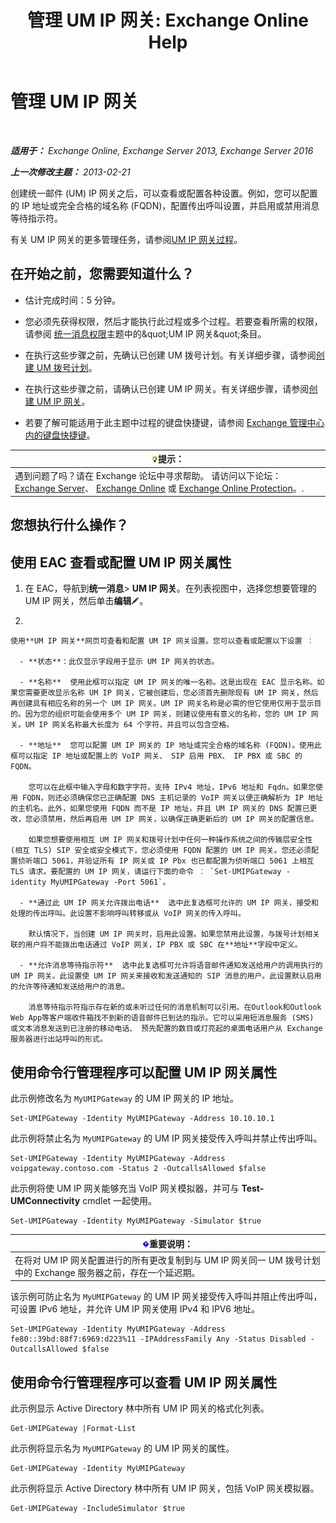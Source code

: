 ﻿---
title: '管理 UM IP 网关: Exchange Online Help'
TOCTitle: 管理 UM IP 网关
ms:assetid: 387e540f-8c59-42d2-a423-99fcf97e00aa
ms:mtpsurl: https://technet.microsoft.com/zh-cn/library/Aa997283(v=EXCHG.150)
ms:contentKeyID: 50490317
ms.date: 05/23/2018
mtps_version: v=EXCHG.150
f1_keywords:
- Microsoft.Exchange.Management.SnapIn.Esm.Servers.UnifiedMessaging.UMIPGatewayGeneralPropertyPageControl
ms.translationtype: MT
---

# 管理 UM IP 网关

 

_**适用于：** Exchange Online, Exchange Server 2013, Exchange Server 2016_

_**上一次修改主题：** 2013-02-21_

创建统一邮件 (UM) IP 网关之后，可以查看或配置各种设置。例如，您可以配置的 IP 地址或完全合格的域名称 (FQDN)，配置传出呼叫设置，并启用或禁用消息等待指示符。

有关 UM IP 网关的更多管理任务，请参阅[UM IP 网关过程](um-ip-gateway-procedures-exchange-2013-help.md)。

## 在开始之前，您需要知道什么？

  - 估计完成时间：5 分钟。

  - 您必须先获得权限，然后才能执行此过程或多个过程。若要查看所需的权限，请参阅 [统一消息权限](unified-messaging-permissions-exchange-2013-help.md)主题中的\&quot;UM IP 网关\&quot;条目。

  - 在执行这些步骤之前，先确认已创建 UM 拨号计划。有关详细步骤，请参阅[创建 UM 拨号计划](create-a-um-dial-plan-exchange-2013-help.md)。

  - 在执行这些步骤之前，请确认已创建 UM IP 网关。有关详细步骤，请参阅[创建 UM IP 网关](create-a-um-ip-gateway-exchange-2013-help.md)。

  - 若要了解可能适用于此主题中过程的键盘快捷键，请参阅 [Exchange 管理中心内的键盘快捷键](keyboard-shortcuts-in-the-exchange-admin-center-exchange-online-protection-help.md)。

<table>
<thead>
<tr class="header">
<th><img src="images/Bb124558.tip(EXCHG.150).gif" title="提示" alt="提示" />提示：</th>
</tr>
</thead>
<tbody>
<tr class="odd">
<td>遇到问题了吗？请在 Exchange 论坛中寻求帮助。 请访问以下论坛：<a href="https://go.microsoft.com/fwlink/p/?linkid=60612">Exchange Server</a>、 <a href="https://go.microsoft.com/fwlink/p/?linkid=267542">Exchange Online</a> 或 <a href="https://go.microsoft.com/fwlink/p/?linkid=285351">Exchange Online Protection</a>。.</td>
</tr>
</tbody>
</table>


## 您想执行什么操作？

## 使用 EAC 查看或配置 UM IP 网关属性

1.  在 EAC，导航到**统一消息**\> **UM IP 网关**。在列表视图中，选择您想要管理的 UM IP 网关，然后单击**编辑**![编辑图标](images/Bb124582.6f53ccb2-1f13-4c02-bea0-30690e6ea71d(EXCHG.150).gif "编辑图标")。

2.  
    
    使用**UM IP 网关**网页可查看和配置 UM IP 网关设置。您可以查看或配置以下设置 ︰
    
      - **状态**：此仅显示字段用于显示 UM IP 网关的状态。
    
      - **名称**  使用此框可以指定 UM IP 网关的唯一名称。这是出现在 EAC 显示名称。如果您需要更改显示名称 UM IP 网关，它被创建后，您必须首先删除现有 UM IP 网关，然后再创建具有相应名称的另一个 UM IP 网关。UM IP 网关名称是必需的但它使用仅用于显示目的。因为您的组织可能会使用多个 UM IP 网关，则建议使用有意义的名称，您的 UM IP 网关。UM IP 网关名称最大长度为 64 个字符，并且可以包含空格。
    
      - **地址**  您可以配置 UM IP 网关的 IP 地址或完全合格的域名称 (FQDN)。使用此框可以指定 IP 地址或配置上的 VoIP 网关、 SIP 启用 PBX、 IP PBX 或 SBC 的 FQDN。
        
        您可以在此框中输入字母和数字字符。支持 IPv4 地址，IPv6 地址和 Fqdn。如果您使用 FQDN，则还必须确保您已正确配置 DNS 主机记录的 VoIP 网关以便正确解析为 IP 地址的主机名。此外，如果您使用 FQDN 而不是 IP 地址，并且 UM IP 网关的 DNS 配置已更改，您必须禁用，然后再启用 UM IP 网关，以确保正确更新后的 UM IP 网关的配置信息。
        
        如果您想要使用相互 UM IP 网关和拨号计划中任何一种操作系统之间的传输层安全性 (相互 TLS) SIP 安全或安全模式下，您必须使用 FQDN 配置的 UM IP 网关。您还必须配置侦听端口 5061，并验证所有 IP 网关或 IP Pbx 也已都配置为侦听端口 5061 上相互 TLS 请求。要配置的 UM IP 网关，请运行下面的命令 ︰ `Set-UMIPGateway -identity MyUMIPGateway -Port 5061`。
    
      - **通过此 UM IP 网关允许拨出电话**  选中此复选框可允许的 UM IP 网关，接受和处理的传出呼叫。此设置不影响呼叫转移或从 VoIP 网关的传入呼叫。
        
        默认情况下，当创建 UM IP 网关时，启用此设置。如果您禁用此设置，与拨号计划相关联的用户将不能拨出电话通过 VoIP 网关，IP PBX 或 SBC 在**地址**字段中定义。
    
      - **允许消息等待指示符**  选中此复选框可允许将语音邮件通知发送给用户的调用执行的 UM IP 网关。此设置使 UM IP 网关来接收和发送通知的 SIP 消息的用户。此设置默认启用的允许等待通知发送给用户的消息。
        
        消息等待指示符指示存在新的或未听过任何的消息机制可以引用。在Outlook和Outlook Web App等客户端收件箱找不到新的语音邮件已到达的指示。它可以采用短消息服务 (SMS) 或文本消息发送到已注册的移动电话、 预先配置的数目或灯亮起的桌面电话用户从 Exchange 服务器进行出站呼叫的形式。

## 使用命令行管理程序可以配置 UM IP 网关属性

此示例修改名为 `MyUMIPGateway` 的 UM IP 网关的 IP 地址。

    Set-UMIPGateway -Identity MyUMIPGateway -Address 10.10.10.1

此示例将禁止名为 `MyUMIPGateway` 的 UM IP 网关接受传入呼叫并禁止传出呼叫。

    Set-UMIPGateway -Identity MyUMIPGateway -Address voipgateway.contoso.com -Status 2 -OutcallsAllowed $false

此示例将使 UM IP 网关能够充当 VoIP 网关模拟器，并可与 **Test-UMConnectivity** cmdlet 一起使用。

    Set-UMIPGateway -Identity MyUMIPGateway -Simulator $true

<table>
<thead>
<tr class="header">
<th><img src="images/Bb124558.important(EXCHG.150).gif" title="重要说明" alt="重要说明" />重要说明：</th>
</tr>
</thead>
<tbody>
<tr class="odd">
<td>在将对 UM IP 网关配置进行的所有更改复制到与 UM IP 网关同一 UM 拨号计划中的 Exchange 服务器之前，存在一个延迟期。</td>
</tr>
</tbody>
</table>


该示例可防止名为 `MyUMIPGateway` 的 UM IP 网关接受传入呼叫并阻止传出呼叫，可设置 IPv6 地址，并允许 UM IP 网关使用 IPv4 和 IPV6 地址。

    Set-UMIPGateway -Identity MyUMIPGateway -Address fe80::39bd:88f7:6969:d223%11 -IPAddressFamily Any -Status Disabled -OutcallsAllowed $false

## 使用命令行管理程序可以查看 UM IP 网关属性

此示例显示 Active Directory 林中所有 UM IP 网关的格式化列表。

    Get-UMIPGateway |Format-List

此示例将显示名为 `MyUMIPGateway` 的 UM IP 网关的属性。

    Get-UMIPGateway -Identity MyUMIPGateway

此示例将显示 Active Directory 林中所有 UM IP 网关，包括 VoIP 网关模拟器。

    Get-UMIPGateway -IncludeSimulator $true

